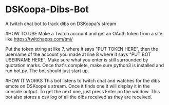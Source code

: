 # DSKoopa-Dibs-Bot
A twitch chat bot to track dibs on DSKoopa's stream

#HOW TO USE
Make a Twitch account and get an OAuth token from a site like https://twitchapps.com/tmi/

Put the token string at like 7, where it says "PUT TOKEN HERE", then the username of the account you made at line 8 where it says "PUT BOT USERNAME HERE". Make sure what you enter is still surrounded by quotation marks. Once that's complete, make sure python3 is installed and run bot.py. The bot should just start up.

#HOW IT WORKS
This bot listens to twitch chat and watches for the dibs emote on DSKoopa's stream. Once it finds one it will display it in the console output. To get the next one, just press Enter on the window. This bot also stores a csv log of all the dibs received as they are received. 
